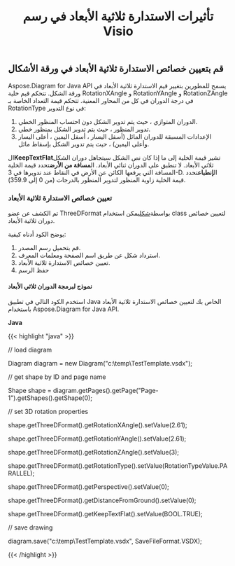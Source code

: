 ﻿---
title: تأثيرات الاستدارة ثلاثية الأبعاد في رسم Visio
type: docs
weight: 90
url: /ar/java/3d-rotation-effects-in-a-visio-drawing/
---
## **قم بتعيين خصائص الاستدارة ثلاثية الأبعاد في ورقة الأشكال**
Aspose.Diagram for Java API يسمح للمطورين بتغيير قيم الاستدارة ثلاثية الأبعاد في ورقة الشكل. تتحكم قيم خلية RotationXAngle و RotationYAngle و RotationZAngle في درجة الدوران في كل من المحاور المعنية. تتحكم قيمة التعداد الخاصة بـ RotationType في نوع التدوير:

1. الدوران المتوازي ، حيث يتم تدوير الشكل دون احتساب المنظور الخطي.
1. تدوير المنظور ، حيث يتم تدوير الشكل بمنظور خطي.
1. الإعدادات المسبقة للدوران المائل (أسفل اليسار ، أسفل اليمين ، أعلى اليسار وأعلى اليمين) ، حيث يتم تدوير الشكل بإسقاط مائل.

ال**KeepTextFlat**تشير قيمة الخلية إلى ما إذا كان نص الشكل سيتجاهل دوران الشكل ثلاثي الأبعاد. لا تنطبق على الدوران ثنائي الأبعاد. ال**مسافة من الأرض**تحدد قيمة الخلية المسافة التي يرفعها الكائن عن الأرض في النقاط عند تدويرها في 3-D. ال**إنطباع**تحدد قيمة الخلية زاوية المنظور لتدوير المنظور بالدرجات (من 0 إلى 359.9).
### **تعيين خصائص الاستدارة ثلاثية الأبعاد**
تم الكشف عن عضو ThreeDFormat بواسطة[شكل](https://reference.aspose.com/diagram/java/com.aspose.diagram/Shape)يمكن استخدام class لتعيين خصائص دوران ثلاثية الأبعاد.

يوضح الكود أدناه كيفية:

1. قم بتحميل رسم المصدر.
1. استرداد شكل عن طريق اسم الصفحة ومعلمات المعرف.
1. تعيين خصائص الاستدارة ثلاثية الأبعاد.
1. حفظ الرسم
#### **نموذج لبرمجة الدوران ثلاثي الأبعاد**
استخدم الكود التالي في تطبيق Java الخاص بك لتعيين خصائص الاستدارة ثلاثية الأبعاد باستخدام Aspose.Diagram for Java API.

**Java**

{{< highlight "java" >}}

 // load diagram

Diagram diagram = new Diagram("c:\\temp\\TestTemplate.vsdx");

// get shape by ID and page name

Shape shape = diagram.getPages().getPage("Page-1").getShapes().getShape(0);



// set 3D rotation properties

shape.getThreeDFormat().getRotationXAngle().setValue(2.61);

shape.getThreeDFormat().getRotationYAngle().setValue(2.61);

shape.getThreeDFormat().getRotationZAngle().setValue(3);

shape.getThreeDFormat().getRotationType().setValue(RotationTypeValue.PARALLEL);

shape.getThreeDFormat().getPerspective().setValue(0);

shape.getThreeDFormat().getDistanceFromGround().setValue(0);

shape.getThreeDFormat().getKeepTextFlat().setValue(BOOL.TRUE);

// save drawing

diagram.save("c:\\temp\\TestTemplate.vsdx", SaveFileFormat.VSDX);

{{< /highlight >}}
